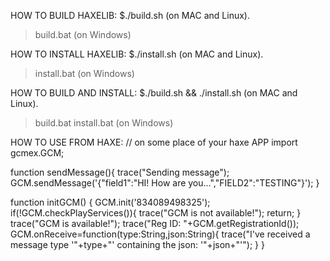 HOW TO BUILD HAXELIB:
$./build.sh  (on MAC and Linux).
>build.bat (on Windows)

HOW TO INSTALL HAXELIB:
$./install.sh (on MAC and Linux).
>install.bat (on Windows)

HOW TO BUILD AND INSTALL:
$./build.sh && ./install.sh (on MAC and Linux).

>build.bat
>install.bat (on Windows)


HOW TO USE FROM HAXE:
// on some place of your haxe APP
import gcmex.GCM;

function sendMessage(){
	trace("Sending message");
	GCM.sendMessage('{"field1":"HI! How are you...","FIELD2":"TESTING"}');
}

function initGCM() {
	GCM.init('834089498325');
	if(!GCM.checkPlayServices()){
		trace("GCM is not available!");
		return;
	}
	trace("GCM is available!");
	trace("Reg ID: "+GCM.getRegistrationId());
	GCM.onReceive=function(type:String,json:String){
		trace("I've received a message type '"+type+"' containing the json: '"+json+"'");
	}
}
